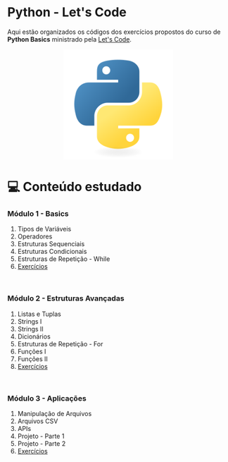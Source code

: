 # Python - Let's Code

Aqui estão organizados os códigos dos exercícios propostos do curso de **Python Basics** ministrado pela [Let's Code](https://letscode.com.br/).

<div align="center" >
    <img alt="Python" height="250" width="250" src="https://raw.githubusercontent.com/devicons/devicon/master/icons/python/python-original.svg">
</div>

# :computer: Conteúdo estudado

### Módulo 1 - Basics
1. Tipos de Variáveis  
2. Operadores  
3. Estruturas Sequenciais  
4. Estruturas Condicionais  
5. Estruturas de Repetição - While  
6. [Exercícios](/Mod1/)  

<br>

### Módulo 2 - Estruturas Avançadas
1. Listas e Tuplas
2. Strings I
3. Strings II
4. Dicionários
5. Estruturas de Repetição - For
6. Funções I
7. Funções II
8. [Exercícios](/Mod2/)

<br>

### Módulo 3 - Aplicações
1. Manipulação de Arquivos
2. Arquivos CSV
3. APIs
4. Projeto - Parte 1
5. Projeto - Parte 2
6. [Exercícios](/Mod3/)

